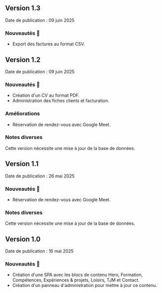 ## Version 1.3

Date de publication : 09 juin 2025

### Nouveautés 🚀
- Export des factures au format CSV.

## Version 1.2

Date de publication : 09 juin 2025

### Nouveautés 🚀
- Création d'un CV au format PDF.
- Administration des fiches clients et facturation.

### Améliorations
- Réservation de rendez-vous avec Google Meet.

### Notes diverses
Cette version nécessite une mise à jour de la base de données.

## Version 1.1

Date de publication : 26 mai 2025

### Nouveautés 🚀
- Réservation de rendez-vous avec Google Meet.

### Notes diverses
Cette version nécessite une mise à jour de la base de données.

## Version 1.0

Date de publication : 16 mai 2025

### Nouveautés 🚀
- Création d'une SPA avec les blocs de contenu Hero, Formation, Compétences, Expériences & projets, Loisirs, TJM et Contact.
- Création d'un panneau d'administration pour mettre à jour ce contenu.
